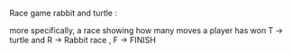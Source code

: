 Race game rabbit and turtle : 

 more specifically, a race showing how many moves a player has won
 T -> turtle and R -> Rabbit race , F -> FINISH
